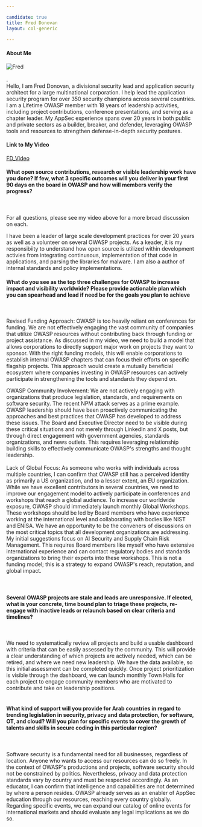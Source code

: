 ```yaml
---

candidate: true
title: Fred Donovan
layout: col-generic

---
```


#### About Me
![Fred](https://drive.google.com/file/d/1Iyu991Xhi7HEKYjK0XH8QER6QP0HQF9P/view?usp=drive_link)
<br>
<br>
.
<br>
Hello, I am Fred Donovan, a divisional security lead and application security architect for a large multinational corporation. I help lead the application security program for over 350 security champions across several countries. I am a Lifetime OWASP member with 18 years of leadership activities, including project contributions, conference presentations, and serving as a chapter leader. My AppSec experience spans over 20 years in both public and private sectors as a builder, breaker, and defender, leveraging OWASP tools and resources to strengthen defense-in-depth security postures.

#### Link to My Video
<a href="https://drive.google.com/file/d/1xhWC1QNXs2PKYazk-HRLPKjgdmbMMATU/view?usp=drive_link" target="_blank">FD_Video</a>
<br>

#### What open source contributions, research or visible leadership work have you done? If few, what 3 specific outcomes will you deliver in your first 90 days on the board in OWASP and how will members verify the progress?
<br>
<br>
For all questions, please see my video above for a more broad discussion on each.

I have been a leader of large scale development practices for over 20 years as well as a volunteer on several OWASP projects. As a keader, it is my responsibiity to understand how open source is utilized within development activies from integrating continusous, implementation of that code in applications, and parsing the libraries for malware. I am also a author of internal standards and policy implementations. 
<br>

#### What do you see as the top three challenges for OWASP to increase impact and visibility worldwide? Please provide actionable plan which you can spearhead and lead if need be for the goals you plan to achieve
<br>
<br>
Revised Funding Approach:
OWASP is too heavily reliant on conferences for funding. We are not effectively engaging the vast community of companies that utilize OWASP resources without contributing back through funding or project assistance. As discussed in my video, we need to build a model that allows corporations to directly support major work on projects they want to sponsor. With the right funding models, this will enable corporations to establish internal OWASP chapters that can focus their efforts on specific flagship projects.
This approach would create a mutually beneficial ecosystem where companies investing in OWASP resources can actively participate in strengthening the tools and standards they depend on.

OWASP Community Involvement:
We are not actively engaging with organizations that produce legislation, standards, and requirements on software security. The recent NPM attack serves as a prime example. OWASP leadership should have been proactively communicating the approaches and best practices that OWASP has developed to address these issues.
The Board and Executive Director need to be visible during these critical situations and not merely through LinkedIn and X posts, but through direct engagement with government agencies, standards organizations, and news outlets. This requires leveraging relationship building skills to effectively communicate OWASP's strengths and thought leadership.
<br>
<br>
Lack of Global Focus:
As someone who works with individuals across multiple countries, I can confirm that OWASP still has a perceived identity as primarily a US organization, and to a lesser extent, an EU organization.
While we have excellent contributors in several countries, we need to improve our engagement model to actively participate in conferences and workshops that reach a global audience. To increase our worldwide exposure, OWASP should immediately launch monthly Global Workshops. These workshops should be led by Board members who have experience working at the international level and collaborating with bodies like NIST and ENISA. We have an opportunity to be the conveners of discussions on the most critical topics that all development organizations are addressing. My initial suggestions focus on AI Security and Supply Chain Risk Management.
This requires Board members like myself who have extensive international experience and can contact regulatory bodies and standards organizations to bring their experts into these workshops. This is not a funding model; this is a strategy to expand OWASP's reach, reputation, and global impact.  
<br>
<br>

#### Several OWASP projects are stale and leads are unresponsive. If elected, what is your concrete, time bound plan to triage these projects, re-engage with inactive leads or relaunch based on clear criteria and timelines?
<br>
<br>
We need to systematically review all projects and build a usable dashboard with criteria that can be easily assessed by the community. This will provide a clear understanding of which projects are actively needed, which can be retired, and where we need new leadership.
We have the data available, so this initial assessment can be completed quickly. Once project prioritization is visible through the dashboard, we can launch monthly Town Halls for each project to engage community members who are motivated to contribute and take on leadership positions.
<br>
<br>

#### What kind of support will you provide for Arab countries in regard to trending legislation in security, privacy and data protection, for software, OT, and cloud? Will you plan for specific events to cover the growth of talents and skills in secure coding in this particular region?
<br>
<br>
Software security is a fundamental need for all businesses, regardless of location. Anyone who wants to access our resources can do so freely. In the context of OWASP's productions and projects, software security should not be constrained by politics. Nevertheless, privacy and data protection standards vary by country and must be respected accordingly.
As an educator, I can confirm that intelligence and capabilities are not determined by where a person resides. OWASP already serves as an enabler of AppSec education through our resources, reaching every country globally.
Regarding specific events, we can expand our catalog of online events for international markets and should evaluate any legal implications as we do so.
<br>
<br>

